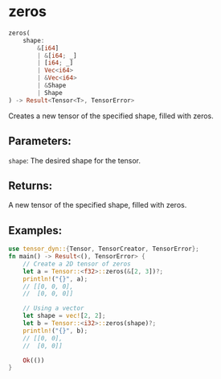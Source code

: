 # zeros
```rust
zeros(
    shape: 
        &[i64]
        | &[i64; _]
        | [i64; _] 
        | Vec<i64> 
        | &Vec<i64>
        | &Shape
        | Shape
) -> Result<Tensor<T>, TensorError>
```
Creates a new tensor of the specified shape, filled with zeros.

## Parameters:
`shape`: The desired shape for the tensor.

## Returns:
A new tensor of the specified shape, filled with zeros.

## Examples:
```rust
use tensor_dyn::{Tensor, TensorCreator, TensorError};
fn main() -> Result<(), TensorError> {
    // Create a 2D tensor of zeros
    let a = Tensor::<f32>::zeros(&[2, 3])?;
    println!("{}", a);
    // [[0, 0, 0],
    //  [0, 0, 0]]

    // Using a vector
    let shape = vec![2, 2];
    let b = Tensor::<i32>::zeros(shape)?;
    println!("{}", b);
    // [[0, 0],
    //  [0, 0]]

    Ok(())
}
```